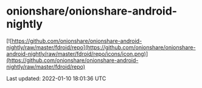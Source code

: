 
# onionshare/onionshare-android-nightly

[![https://github.com/onionshare/onionshare-android-nightly/raw/master/fdroid/repo](https://github.com/onionshare/onionshare-android-nightly/raw/master/fdroid/repo/icons/icon.png)](https://github.com/onionshare/onionshare-android-nightly/raw/master/fdroid/repo)

Last updated: 2022-01-10 18:01:36 UTC